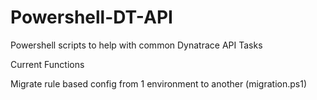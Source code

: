 # Powershell-DT-API
Powershell scripts to help with common Dynatrace API Tasks

Current Functions


Migrate rule based config from 1 environment to another (migration.ps1)
